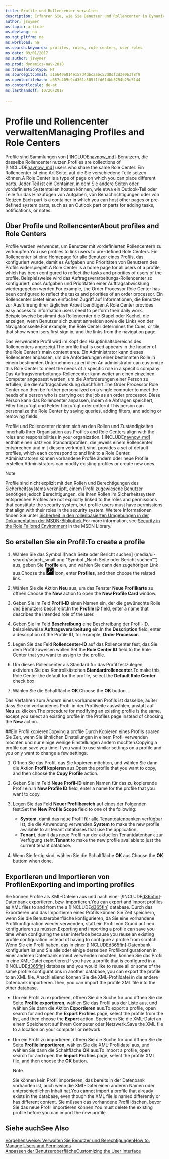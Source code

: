 ```yaml
---
title: Profile und Rollencenter verwalten
description: Erfahren Sie, wie Sie Benutzer und Rollencenter in Dynamics NAV verwalten.
author: jswymer
ms.topic: article
ms.devlang: na
ms.tgt_pltfrm: na
ms.workload: na
ms.search.keywords: profiles, roles, role centers, user roles
ms.date: 09/01/2017
ms.author: jswymer
ms.prod: dynamics-nav-2018
ms.translationtype: HT
ms.sourcegitcommit: a16640e014e157d4dbcaabc53d0df2d3e063f8f9
ms.openlocfilehash: a657c409c9cd361a505f1fd61dbb5254b25c5144
ms.contentlocale: de-at
ms.lasthandoff: 10/26/2017

---
```

# <a name="managing-profiles-and-role-centers"></a><span data-ttu-id="53bce-103">Profile und Rollencenter verwalten</span><span class="sxs-lookup"><span data-stu-id="53bce-103">Managing Profiles and Role Centers</span></span>
<span data-ttu-id="53bce-104">Profile sind Sammlungen von [!INCLUDE[navnow_md](includes/navnow_md.md)]-Benutzern, die dasselbe Rollencenter nutzen.</span><span class="sxs-lookup"><span data-stu-id="53bce-104">Profiles are collections of [!INCLUDE[navnow_md](includes/navnow_md.md)] users who share the same Role Center.</span></span> <span data-ttu-id="53bce-105">Ein Rollencenter ist eine Art Seite, auf die Sie verschiedene Teile setzen können.</span><span class="sxs-lookup"><span data-stu-id="53bce-105">A Role Center is a type of page on which you can place different parts.</span></span> <span data-ttu-id="53bce-106">Jeder Teil ist ein Container, in dem Sie andere Seiten oder vordefinierte Systemteilen hosten können, wie etwa ein Outlook-Teil oder Teile für das Hinzufügen von Aufgaben, von Benachrichtigungen oder von Notizen.</span><span class="sxs-lookup"><span data-stu-id="53bce-106">Each part is a container in which you can host other pages or pre-defined system parts, such as an Outlook part or parts for adding tasks, notifications, or notes.</span></span>  

## <a name="about-profiles-and-role-centers"></a><span data-ttu-id="53bce-107">Über Profile und Rollencenter</span><span class="sxs-lookup"><span data-stu-id="53bce-107">About profiles and Role Centers</span></span>
<span data-ttu-id="53bce-108">Profile werden verwendet, um Benutzer mit vordefinierten Rollencentern zu verknüpfen.</span><span class="sxs-lookup"><span data-stu-id="53bce-108">You use profiles to link users to pre-defined Role Centers.</span></span> <span data-ttu-id="53bce-109">Ein Rollencenter ist eine Homepage für alle Benutzer eines Profils, das konfiguriert wurde, damit es Aufgaben und Prioritäten von Benutzern des Profils widerspiegelt.</span><span class="sxs-lookup"><span data-stu-id="53bce-109">A Role Center is a home page for all users of a profile, which has been configured to reflect the tasks and priorities of users of the profile.</span></span> <span data-ttu-id="53bce-110">Beispielsweise wird das Auftragsverarbeitungs-Rollencenter so konfiguriert, dass Aufgaben und Prioritäten einer Auftragsabwicklung wiedergegeben werden.</span><span class="sxs-lookup"><span data-stu-id="53bce-110">For example, the Order Processor Role Center has been configured to reflect the tasks and priorities of an order processor.</span></span> <span data-ttu-id="53bce-111">Ein Rollencenter bietet einen einfachen Zugriff auf Informationen, die Benutzer zur Ausführung ihrer täglichen Arbeit benötigen.</span><span class="sxs-lookup"><span data-stu-id="53bce-111">A Role Center provides easy access to information users need to perform their daily work.</span></span> <span data-ttu-id="53bce-112">Beispielsweise bestimmt das Rollencenter die Stapel oder Kachel, die anzeigen, wenn Benutzer sich zuerst anmelden sowie die Links von der Navigationsseite.</span><span class="sxs-lookup"><span data-stu-id="53bce-112">For example, the Role Center determines the Cues, or tile, that show when isers first sign in, and the links from the navigation page.</span></span>

<span data-ttu-id="53bce-113">Das verwendete Profil wird im Kopf des Hauptinhaltsbereichs des Rollencenters angezeigt.</span><span class="sxs-lookup"><span data-stu-id="53bce-113">The profile that is used appears in the header of the Role Center’s main content area.</span></span> <span data-ttu-id="53bce-114">Ein Administrator kann dieses Rollencenter anpassen, um die Anforderungen einer bestimmten Rolle in einem bestimmten Unternehmen zu erfüllen.</span><span class="sxs-lookup"><span data-stu-id="53bce-114">An administrator can customize this Role Center to meet the needs of a specific role in a specific company.</span></span> <span data-ttu-id="53bce-115">Das Auftragsverarbeitungs-Rollencenter kann weiter an einen einzelnen Computer angepasst werden, um die Anforderungen einer Person zu erfüllen, die die Auftragsabwicklung durchführt.</span><span class="sxs-lookup"><span data-stu-id="53bce-115">The Order Processor Role Center can then be further personalized on a single computer to meet the needs of a person who is carrying out the job as an order processor.</span></span> <span data-ttu-id="53bce-116">Diese Person kann das Rollencenter anpassen, indem sie Abfragen speichert, Filter hinzufügt und Felder hinzufügt oder entfernt.</span><span class="sxs-lookup"><span data-stu-id="53bce-116">This person can personalize the Role Center by saving queries, adding filters, and adding or removing fields.</span></span>

<span data-ttu-id="53bce-117">Profile und Rollencenter richten sich an den Rollen und Zuständigkeiten innerhalb Ihrer Organisation aus.</span><span class="sxs-lookup"><span data-stu-id="53bce-117">Profiles and Role Centers align with the roles and responsibilities in your organization.</span></span> [!INCLUDE[navnow_md](includes/navnow_md.md)]<span data-ttu-id="53bce-118"> enthält einen Satz von Standardprofilen, die jeweils einem Rollencenter entsprechen und mit diesem verknüpft sind.</span><span class="sxs-lookup"><span data-stu-id="53bce-118"> provides a set of default profiles, which each correspond to and link to a Role Center.</span></span> <span data-ttu-id="53bce-119">Administratoren können vorhandene Profile ändern oder neue Profile erstellen.</span><span class="sxs-lookup"><span data-stu-id="53bce-119">Administrators can modify existing profiles or create new ones.</span></span>  

> [!NOTE]  
>  <span data-ttu-id="53bce-120">Profile sind nicht explizit mit den Rollen und Berechtigungen des Sicherheitssystems verknüpft, einem Profil zugewiesene Benutzer benötigen jedoch Berechtigungen, die ihren Rollen im Sicherheitssystem entsprechen.</span><span class="sxs-lookup"><span data-stu-id="53bce-120">Profiles are not explicitly linked to the roles and permissions that constitute the security system, but profile users must have permissions that align with their roles in the security system.</span></span> <span data-ttu-id="53bce-121">Weitere Informationen finden Sie unter [Sicherheit in den rollenbasierten Umgebungen in der Dokumentation der MSDN-Bibliothek](http://go.microsoft.com/fwlink?LinkId=147633).</span><span class="sxs-lookup"><span data-stu-id="53bce-121">For more information, see [Security in the Role Tailored Environment](http://go.microsoft.com/fwlink?LinkId=147633) in the MSDN Library.</span></span>

## <a name="to-create-a-profile"></a><span data-ttu-id="53bce-122">So erstellen Sie ein Profil:</span><span class="sxs-lookup"><span data-stu-id="53bce-122">To create a profile</span></span>
1.  <span data-ttu-id="53bce-123">Wählen Sie das Symbol ![Nach Seite oder Bericht suchen] (media/ui-search/search_small.png "Symbol „Nach Seite oder Bericht suchen”") aus, geben Sie **Profile** ein, und wählen Sie dann den zugehörigen Link aus.</span><span class="sxs-lookup"><span data-stu-id="53bce-123">Choose the ![Search for Page or Report](media/ui-search/search_small.png "Search for Page or Report icon") icon, enter **Profiles**, and then choose the related link.</span></span>  

2.  <span data-ttu-id="53bce-124">Wählen Sie die Aktion **Neu** aus, um das Fenster **Neue Profilkarte** zu öffnen.</span><span class="sxs-lookup"><span data-stu-id="53bce-124">Choose the **New** action to open the **New Profile Card** window.</span></span>  

3.  <span data-ttu-id="53bce-125">Geben Sie im Feld **Profil-ID** einen Namen ein, der die gewünschte Rolle des Benutzers beschreibt.</span><span class="sxs-lookup"><span data-stu-id="53bce-125">In the **Profile ID** field, enter a name that describes the intended role of the user.</span></span>  

4.  <span data-ttu-id="53bce-126">Geben Sie im Feld **Beschreibung** eine Beschreibung der Profil-ID, beispielsweise **Auftragsverarbeitung** ein.</span><span class="sxs-lookup"><span data-stu-id="53bce-126">In the **Description** field, enter a description of the Profile ID, for example, **Order Processor**.</span></span>  

5.  <span data-ttu-id="53bce-127">Legen Sie das Feld **Rollencenter-ID** auf das Rollencenter fest, das Sie dem Profil zuweisen wollen.</span><span class="sxs-lookup"><span data-stu-id="53bce-127">Set the **Role Center ID** field to the Role Center that you want to assign to the profile.</span></span>  

6.  <span data-ttu-id="53bce-128">Um dieses Rollencenter als Standard für das Profil festzulegen, aktivieren Sie das Kontrollkästchen **Standardrollencenter**.</span><span class="sxs-lookup"><span data-stu-id="53bce-128">To make this Role Center the default for the profile, select the **Default Role Center** check box.</span></span>  

7.  <span data-ttu-id="53bce-129">Wählen Sie die Schaltfläche **OK**.</span><span class="sxs-lookup"><span data-stu-id="53bce-129">Choose the **OK** button.</span></span> <span data-ttu-id="53bce-130">.</span><span class="sxs-lookup"><span data-stu-id="53bce-130">.</span></span>  

<span data-ttu-id="53bce-131">Das Verfahren zum Ändern eines vorhandenen Profils ist dasselbe, außer dass Sie ein vorhandenes Profil in der Profilseite auswählen, anstatt auf **Neu** zu klicken.</span><span class="sxs-lookup"><span data-stu-id="53bce-131">The procedure for modifying an existing profile is the same, except you select an existing profile in the Profiles page instead of choosing the **New** action.</span></span>  


##<a name="copying-a-profile"></a><span data-ttu-id="53bce-132">Ein Profil kopieren</span><span class="sxs-lookup"><span data-stu-id="53bce-132">Copying a profile</span></span>
<span data-ttu-id="53bce-133">Durch Kopieren eines Profils sparen Sie Zeit, wenn Sie ähnlichen Einstellungen in einem Profil verwenden möchten und nur einige wenige Einstellungen ändern möchten.</span><span class="sxs-lookup"><span data-stu-id="53bce-133">Copying a profile can save you time if you want to use similar settings on a profile and you only want to change a few settings.</span></span>

1.  <span data-ttu-id="53bce-134">Öffnen Sie das Profil, das Sie kopieren möchten, und wählen Sie dann die Aktion **Profil kopieren** aus.</span><span class="sxs-lookup"><span data-stu-id="53bce-134">Open the profile that you want to copy, and then choose the **Copy Profile** action.</span></span>

2.  <span data-ttu-id="53bce-135">Geben Sie im Feld **Neue Profil-ID** einen Namen für das zu kopierende Profil ein.</span><span class="sxs-lookup"><span data-stu-id="53bce-135">In **New Profile ID** field, enter a name for the profile that you want to copy.</span></span>

3.  <span data-ttu-id="53bce-136">Legen Sie das Feld **Neuer Profilbereich** auf eines der Folgenden fest:</span><span class="sxs-lookup"><span data-stu-id="53bce-136">Set the **New Profile Scope** field to one of the following:</span></span>

    - <span data-ttu-id="53bce-137">**System**, damit das neue Profil für alle Tenantdatenbanken verfügbar ist, die die Anwendung verwenden.</span><span class="sxs-lookup"><span data-stu-id="53bce-137">**System** to make the new profile available to all tenant databases that use the application.</span></span>
    - <span data-ttu-id="53bce-138">**Tenant**, damit das neue Profil nur der aktuellen Tenantdatenbank zur Verfügung steht.</span><span class="sxs-lookup"><span data-stu-id="53bce-138">**Tenant** to make the new profile available to just the current tenant database.</span></span>
4. <span data-ttu-id="53bce-139">Wenn Sie fertig sind, wählen Sie die Schaltfläche **OK** aus.</span><span class="sxs-lookup"><span data-stu-id="53bce-139">Choose the **OK** buttom when done.</span></span>

## <span data-ttu-id="53bce-140"><a name="ExportImportProfile"></a>Exportieren und Importieren von Profilen</span><span class="sxs-lookup"><span data-stu-id="53bce-140"><a name="ExportImportProfile"></a>Exporting and importing profiles</span></span>

<span data-ttu-id="53bce-141">Sie können Profile als XML-Dateien aus und nach einer [!INCLUDE[d365fin](includes/d365fin_md.md)]-Datenbank exportieren, bzw. importieren.</span><span class="sxs-lookup"><span data-stu-id="53bce-141">You can export and import profiles as XML files to and from the a [!INCLUDE[d365fin](includes/d365fin_md.md)] database.</span></span> <span data-ttu-id="53bce-142">Durch das Exportieren und das Importieren eines Profils können Sie Zeit speichern, wenn Sie die Benutzeroberfläche konfigurieren, da Sie eine vorhandene Profilkonfiguration wieder verwenden, statt ein Profil von Grund auf neu konfigurieren zu müssen.</span><span class="sxs-lookup"><span data-stu-id="53bce-142">Exporting and importing a profile can save you time when configuring the user interface because you reuse an existing profile configuration instead of having to configure a profile from scratch.</span></span> <span data-ttu-id="53bce-143">Wenn Sie ein Profil haben, das in einer [!INCLUDE[d365fin](includes/d365fin_md.md)]-Datenbank konfiguriert ist und Sie alle oder einige derselben Profilkonfigurationen in einer anderen Datenbank erneut verwenden möchten, können Sie das Profil in eine XML-Datei exportieren.</span><span class="sxs-lookup"><span data-stu-id="53bce-143">If you have a profile that is configured in a [!INCLUDE[d365fin](includes/d365fin_md.md)] database and you would like to reuse all or some of the same profile configurations in another database, you can export the profile to an XML file.</span></span> <span data-ttu-id="53bce-144">Anschließend können Sie die XML-Profildatei in die andere Datenbank importieren.</span><span class="sxs-lookup"><span data-stu-id="53bce-144">Then, you can import the profile XML file into the other database.</span></span>

-   <span data-ttu-id="53bce-145">Um ein Profil zu exportieren, öffnen Sie die Suche für und öffnen Sie die Seite **Profile exportieren**, wählen Sie das Profil aus der Liste aus, und wählen Sie dann die Aktion **Exportieren** aus.</span><span class="sxs-lookup"><span data-stu-id="53bce-145">To export a profile, open search for and open the **Export Profiles** page, select the profile from the list, and then choose the **Export** action.</span></span> <span data-ttu-id="53bce-146">Speichern Sie die XML-Datei an einem Speicherort auf Ihrem Computer oder Netzwerk.</span><span class="sxs-lookup"><span data-stu-id="53bce-146">Save the XML file to a location on your computer or network.</span></span>

-   <span data-ttu-id="53bce-147">Um ein Profil zu importieren, öffnen Sie die Suche für und öffnen Sie die Seite **Profile importieren**, wählen Sie die XML-Profildatei aus, und wählen Sie dann die Schaltfläche **OK** aus.</span><span class="sxs-lookup"><span data-stu-id="53bce-147">To import a profile, open search for and open the **Import Profiles** page, select the profile XML file, and then choose the **OK** button.</span></span>

    > [!NOTE]  
    >  <span data-ttu-id="53bce-148">Sie können kein Profil importieren, das bereits in der Datenbank vorhanden ist, auch wenn die XML-Datei einen anderen Namen oder unterschiedlichen Inhalt hat.</span><span class="sxs-lookup"><span data-stu-id="53bce-148">You cannot import a profile that already exists in the database, even though the XML file is named differently or has different content.</span></span> <span data-ttu-id="53bce-149">Sie müssen das vorhandene Profil löschen, bevor Sie das neue Profil importieren können.</span><span class="sxs-lookup"><span data-stu-id="53bce-149">You must delete the existing profile before you can import the new profile.</span></span>



## <a name="see-also"></a><span data-ttu-id="53bce-150">Siehe auch</span><span class="sxs-lookup"><span data-stu-id="53bce-150">See Also</span></span>  
[<span data-ttu-id="53bce-151">Vorgehensweise: Verwalten Sie Benutzer und Berechtigungen</span><span class="sxs-lookup"><span data-stu-id="53bce-151">How to: Manage Users and Permissions</span></span>](ui-how-users-permissions.md)  
[<span data-ttu-id="53bce-152">Anpassen der Benutzeroberfläche</span><span class="sxs-lookup"><span data-stu-id="53bce-152">Customizing the User Interface</span></span>](ui-customizing-overview.md)   
<!--[Security Overview](../Security%20Overview.md)-->

